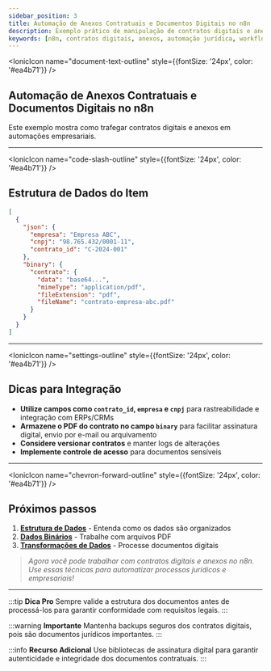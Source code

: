```yaml
---
sidebar_position: 3
title: Automação de Anexos Contratuais e Documentos Digitais no n8n
description: Exemplo prático de manipulação de contratos digitais e anexos em workflows n8n, com dicas para integração com ERPs, CRMs e sistemas jurídicos.
keywords: [n8n, contratos digitais, anexos, automação jurídica, workflow, integração ERP, CRM, documentos digitais]
---
```


<IonicIcon name="document-text-outline" style={{fontSize: '24px', color: '#ea4b71'}} />

## Automação de Anexos Contratuais e Documentos Digitais no n8n

Este exemplo mostra como trafegar contratos digitais e anexos em automações empresariais.

---

<IonicIcon name="code-slash-outline" style={{fontSize: '24px', color: '#ea4b71'}} />

## Estrutura de Dados do Item

```json
[
  {
    "json": {
      "empresa": "Empresa ABC",
      "cnpj": "98.765.432/0001-11",
      "contrato_id": "C-2024-001"
    },
    "binary": {
      "contrato": {
        "data": "base64...",
        "mimeType": "application/pdf",
        "fileExtension": "pdf",
        "fileName": "contrato-empresa-abc.pdf"
      }
    }
  }
]
```

---

<IonicIcon name="settings-outline" style={{fontSize: '24px', color: '#ea4b71'}} />

## Dicas para Integração

- **Utilize campos como `contrato_id`, `empresa` e `cnpj`** para rastreabilidade e integração com ERPs/CRMs
- **Armazene o PDF do contrato no campo `binary`** para facilitar assinatura digital, envio por e-mail ou arquivamento
- **Considere versionar contratos** e manter logs de alterações
- **Implemente controle de acesso** para documentos sensíveis

---

<IonicIcon name="chevron-forward-outline" style={{fontSize: '24px', color: '#ea4b71'}} />

## Próximos passos

1. **[Estrutura de Dados](./data-structure)** - Entenda como os dados são organizados
2. **[Dados Binários](./binary-data)** - Trabalhe com arquivos PDF
3. **[Transformações de Dados](./transformacoes-dados)** - Processe documentos digitais

> *Agora você pode trabalhar com contratos digitais e anexos no n8n. Use essas técnicas para automatizar processos jurídicos e empresariais!*

---

:::tip **Dica Pro**
Sempre valide a estrutura dos documentos antes de processá-los para garantir conformidade com requisitos legais.
:::

:::warning **Importante**
Mantenha backups seguros dos contratos digitais, pois são documentos jurídicos importantes.
:::

:::info **Recurso Adicional**
Use bibliotecas de assinatura digital para garantir autenticidade e integridade dos documentos contratuais.
:::
